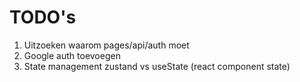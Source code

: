 # TODO's

1. Uitzoeken waarom pages/api/auth moet
2. Google auth toevoegen
3. State management zustand vs useState (react component state)
